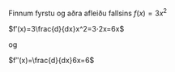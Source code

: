 Finnum fyrstu og aðra afleiðu fallsins $f(x)=3x^2$

$f′(x)=3\frac{d}{dx}x^2=3⋅2x=6x$

og

$f′′(x)=\frac{d}{dx}6x=6$
